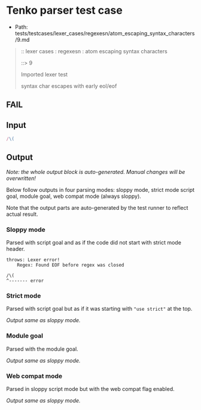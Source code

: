 # Tenko parser test case

- Path: tests/testcases/lexer_cases/regexesn/atom_escaping_syntax_characters/9.md

> :: lexer cases : regexesn : atom escaping syntax characters
>
> ::> 9
>
> Imported lexer test
>
> syntax char escapes with early eol/eof

## FAIL

## Input

`````js
/\(
`````

## Output

_Note: the whole output block is auto-generated. Manual changes will be overwritten!_

Below follow outputs in four parsing modes: sloppy mode, strict mode script goal, module goal, web compat mode (always sloppy).

Note that the output parts are auto-generated by the test runner to reflect actual result.

### Sloppy mode

Parsed with script goal and as if the code did not start with strict mode header.

`````
throws: Lexer error!
    Regex: Found EOF before regex was closed

/\(
^------- error
`````

### Strict mode

Parsed with script goal but as if it was starting with `"use strict"` at the top.

_Output same as sloppy mode._

### Module goal

Parsed with the module goal.

_Output same as sloppy mode._

### Web compat mode

Parsed in sloppy script mode but with the web compat flag enabled.

_Output same as sloppy mode._
